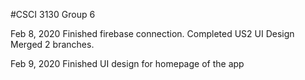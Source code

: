 #CSCI 3130 Group 6 


Feb 8, 2020
Finished firebase connection.
Completed US2 UI Design
Merged 2 branches.

Feb 9, 2020
Finished UI design for homepage of the app
